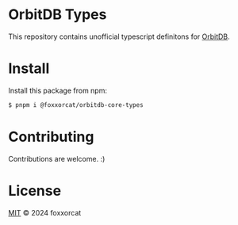# OrbitDB Types
This repository contains unofficial typescript definitons for [OrbitDB](https://github.com/orbitdb/orbitdb).

# Install

Install this package from npm:

```sh
$ pnpm i @foxxorcat/orbitdb-core-types
```

# Contributing

Contributions are welcome. :)

# License

[MIT](LICENSE) © 2024 foxxorcat